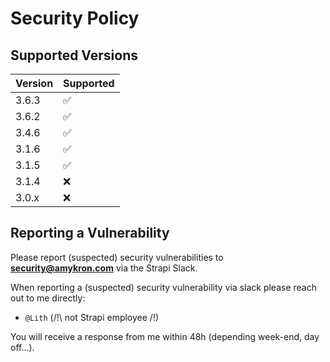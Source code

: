 # Security Policy

## Supported Versions

| Version | Supported          |
| ------- | ------------------ |
| 3.6.3   | :white_check_mark: |
| 3.6.2   | :white_check_mark: |
| 3.4.6   | :white_check_mark: |
| 3.1.6   | :white_check_mark: |
| 3.1.5   | :white_check_mark: |
| 3.1.4   | :x: |
| 3.0.x   | :x: |

## Reporting a Vulnerability

Please report (suspected) security vulnerabilities to **[security@amykron.com](mailto:security@amykron.com)** via the Strapi Slack.

When reporting a (suspected) security vulnerability via slack please reach out to me directly:
- `@Lith` (/!\ not Strapi employee /!\)

You will receive a response from me within 48h (depending week-end, day off...).
